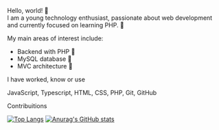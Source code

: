 Hello, world! 👋  
I am a young technology enthusiast, passionate about web development and currently focused on learning PHP. 🚀

My main areas of interest include:

- Backend with PHP 🐘  
- MySQL database 💾  
- MVC architecture 🎯  

I have worked, know or use

JavaScript,  Typescript,  HTML,  CSS,  PHP, Git,  GitHub

Contribuitions

[![Top Langs](https://github-readme-stats.vercel.app/api/top-langs/?username=cerbaro-r&layout=compact&card_height=250)](https://github.com/anuraghazra/github-readme-stats)
[![Anurag's GitHub stats](https://github-readme-stats.vercel.app/api?username=cerbaro-r&card_height=200)](https://github.com/anuraghazra/github-readme-stats)
